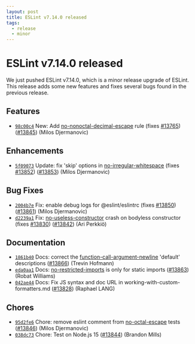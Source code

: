 ```yaml
---
layout: post
title: ESLint v7.14.0 released
tags:
  - release
  - minor
---
```

# ESLint v7.14.0 released

We just pushed ESLint v7.14.0, which is a minor release upgrade of ESLint. This release adds some new features and fixes several bugs found in the previous release.








## Features


* [`98c00c4`](https://github.com/eslint/eslint/commit/98c00c41d2aecb3a990393d430694f4ce6b47de5) New: Add [no-nonoctal-decimal-escape](/docs/rules/no-nonoctal-decimal-escape) rule (fixes [#13765](https://github.com/eslint/eslint/issues/13765)) ([#13845](https://github.com/eslint/eslint/issues/13845)) (Milos Djermanovic)




## Enhancements


* [`5f09073`](https://github.com/eslint/eslint/commit/5f0907399a9666dec78c74384c8969c01483c30e) Update: fix 'skip' options in [no-irregular-whitespace](/docs/rules/no-irregular-whitespace) (fixes [#13852](https://github.com/eslint/eslint/issues/13852)) ([#13853](https://github.com/eslint/eslint/issues/13853)) (Milos Djermanovic)




## Bug Fixes


* [`2004b7e`](https://github.com/eslint/eslint/commit/2004b7ecd3db0d4e7376cc3344246f7b9ada5801) Fix: enable debug logs for @eslint/eslintrc (fixes [#13850](https://github.com/eslint/eslint/issues/13850)) ([#13861](https://github.com/eslint/eslint/issues/13861)) (Milos Djermanovic)
* [`d2239a1`](https://github.com/eslint/eslint/commit/d2239a1fdec452e24ede04e990d16d42516fa538) Fix: [no-useless-constructor](/docs/rules/no-useless-constructor) crash on bodyless constructor (fixes [#13830](https://github.com/eslint/eslint/issues/13830)) ([#13842](https://github.com/eslint/eslint/issues/13842)) (Ari Perkkiö)




## Documentation


* [`1861b40`](https://github.com/eslint/eslint/commit/1861b4086f1018f43ab19744d866d5da986c500d) Docs: correct the [function-call-argument-newline](/docs/rules/function-call-argument-newline) 'default' descriptions ([#13866](https://github.com/eslint/eslint/issues/13866)) (Trevin Hofmann)
* [`eda0aa1`](https://github.com/eslint/eslint/commit/eda0aa18498dd85eb618873e8e0f4ac97032cfca) Docs: [no-restricted-imports](/docs/rules/no-restricted-imports) is only for static imports ([#13863](https://github.com/eslint/eslint/issues/13863)) (Robat Williams)
* [`042ae44`](https://github.com/eslint/eslint/commit/042ae44682a8a6c5037d920689124e2304056dd8) Docs: Fix JS syntax and doc URL in working-with-custom-formatters.md ([#13828](https://github.com/eslint/eslint/issues/13828)) (Raphael LANG)








## Chores


* [`95d2fe6`](https://github.com/eslint/eslint/commit/95d2fe6057498fc1cc2193d28c8c2d1593224b33) Chore: remove eslint comment from [no-octal-escape](/docs/rules/no-octal-escape) tests ([#13846](https://github.com/eslint/eslint/issues/13846)) (Milos Djermanovic)
* [`038dc73`](https://github.com/eslint/eslint/commit/038dc73c99ae68eae2035ef303f3a947053c8f05) Chore: Test on Node.js 15 ([#13844](https://github.com/eslint/eslint/issues/13844)) (Brandon Mills)


